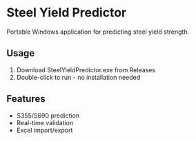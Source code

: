 # Steel Yield Predictor

Portable Windows application for predicting steel yield strength.

## Usage
1. Download SteelYieldPredictor.exe from Releases
2. Double-click to run - no installation needed

## Features
- S355/S690 prediction
- Real-time validation
- Excel import/export